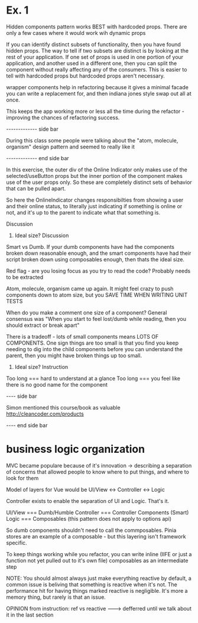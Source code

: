 # Ex. 1

Hidden components pattern works BEST with hardcoded props.
There are only a few cases where it would work wih dynamic props

If you can identify distinct subsets of functionality, then you have found
hidden props. The way to tell if two subsets are distinct is by looking at the
rest of your application. If one set of props is used in one portion of your
application, and another used in a different one, then you can split the component
without really affecting any of the consumers. This is easier to tell with hardcoded props
but hardcoded props aren't necessary.

wrapper components help in refactoring because it gives a minimal facade you can
write a replacement for, and then indiana jones style swap out all at once.

This keeps the app working more or less all the time during the refactor - improving
the chances of refactoring success.



------------- side bar

During this class some people were talking about the "atom, molecule, organism" design pattern
and seemed to really like it

------------- end side bar


In this exercise, the outer div of the Online Indicator only makes use of the selected/useButton props
but the inner portion of the component makes use of the user props only. So these are completely
distinct sets of behavior that can be pulled apart.


So here the OnlineIndicator changes responsibilties from showing a user and their online status, to literally just
indicating if something is online or not, and it's up to the parent to indicate what that something is.

Discussion

1. Ideal size? Discussion

Smart vs Dumb. If your dumb components have had the components broken down reasonable enough, and the smart components have
had their script broken down using composables enough, then thats the ideal size.

Red flag - are you losing focus as you try to read the code? Probably needs to be extracted

Atom, molecule, organism came up again. It might feel crazy to push components down to atom size, but you SAVE TIME WHEN WRITING UNIT TESTS

When do you make a comment one size of a component? General consensus was "When you start to feel lost/dumb while reading, then you should extract or break apart"

There is a tradeoff - lots of small components means LOTS OF COMPONENTS. One sign things are too small is that
you find you keep needing to dig into the child components before you can
understand the parent, then you might have broken things up too small.

1. Ideal size? Instruction

Too long === hard to understand at a glance
Too long === you feel like there is no good name for the component

---- side bar

Simon mentioned this course/book as valuable
http://cleancoder.com/products

---- end side bar



# business logic organization

MVC became populare because of it's innovation -> describing a separation of concerns
that allowed people to know where to put things, and where to look for them

Model of layers for Vue would be
UI/View <-> Controller <-> Logic

Controller exists to enable the separation of UI and Logic. That's it.

UI/View === Dumb/Humble
Controller === Controller Components (Smart)
Logic === Composables (this pattern does not apply to options api)

So dumb components shouldn't need to call the commposables.
Pinia stores are an example of a composable - but this layering isn't framework specific.

To keep things working while you refactor, you can write inline (IIFE or just a function not yet pulled out to it's own file) composables as an intermediate step

NOTE: You should almost always just make everything reactive by default, a common issue is beliving that something is reactive when it's not.
The performance hit for having things marked reactive is negligible. It's more a memory thing, but rarely is that an issue.

OPINION from instruction: ref vs reactive ---> defferred until we talk about it in the last section

